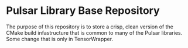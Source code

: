 Pulsar Library Base Repository
==============================

The purpose of this repository is to store a crisp, clean version of the CMake
build infastructure that is common to many of the Pulsar libraries.  Some change that is only in TensorWrapper.

